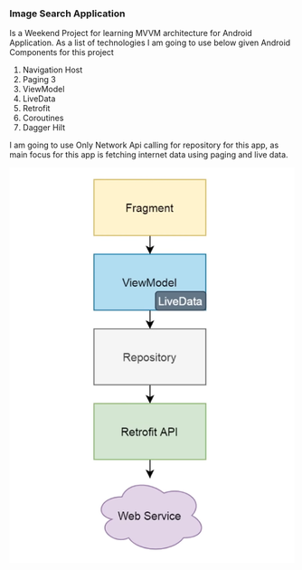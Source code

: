 ### Image Search Application 
Is a Weekend Project for learning MVVM architecture for Android Application.
As a list of technologies I am going to use below given Android Components for this project

1. Navigation Host
2. Paging 3
3. ViewModel
4. LiveData
5. Retrofit 
6. Coroutines
7. Dagger Hilt

I am going to use Only Network Api calling for repository for this app, as main focus for this app 
is fetching internet data using paging and live data.

![plot](/app/src/main/res/drawable/architecture_image.png)


